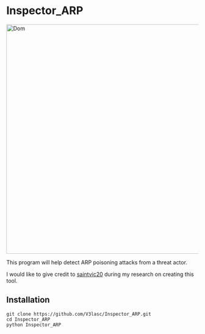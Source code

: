 # Inspector_ARP
<img src='(http://cdn.newsapi.com.au/image/v1/d9184ca6e0baf02362edcd2f0ed6a24c)' alt='Dom' height='600px' width='800px'>

This program will help detect ARP poisoning attacks from a threat actor.

I would like to give credit to [saintvic20](https://github.com/saintvic20/ARP-SPOOF-DETECTOR) during my research on creating this tool.

## Installation
```
git clone https://github.com/V3lasc/Inspector_ARP.git
cd Inspector_ARP
python Inspector_ARP
```
